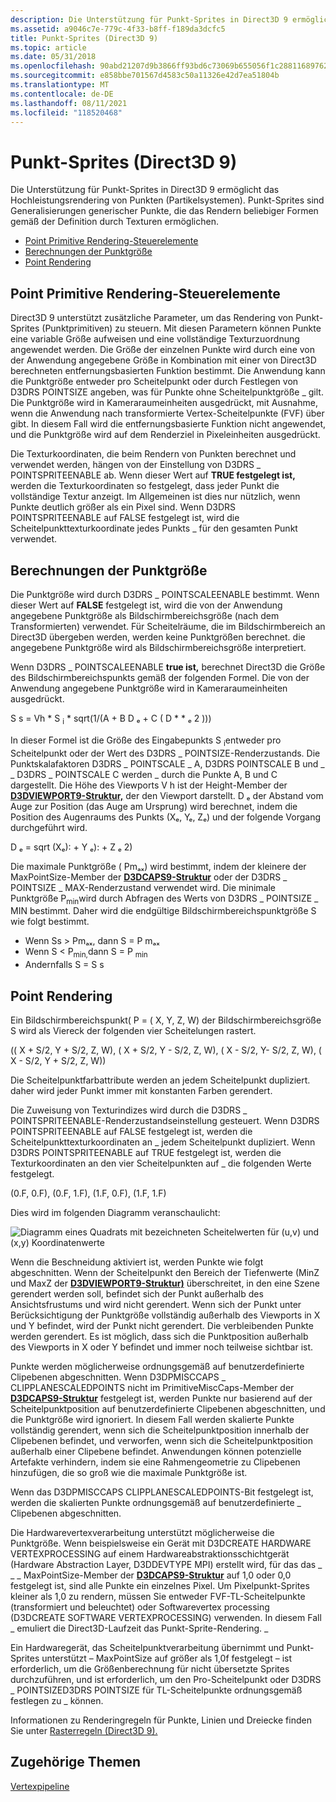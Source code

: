 ```yaml
---
description: Die Unterstützung für Punkt-Sprites in Direct3D 9 ermöglicht das Hochleistungsrendering von Punkten (Partikelsystemen). Punkt-Sprites sind Generalisierungen generischer Punkte, die das Rendern beliebiger Formen gemäß der Definition durch Texturen ermöglichen.
ms.assetid: a9046c7e-779c-4f33-b8ff-f189da3dcfc5
title: Punkt-Sprites (Direct3D 9)
ms.topic: article
ms.date: 05/31/2018
ms.openlocfilehash: 90abd21207d9b3866ff93bd6c73069b655056f1c28811689762b0ce669183793
ms.sourcegitcommit: e858bbe701567d4583c50a11326e42d7ea51804b
ms.translationtype: MT
ms.contentlocale: de-DE
ms.lasthandoff: 08/11/2021
ms.locfileid: "118520468"
---
```

# <a name="point-sprites-direct3d-9"></a>Punkt-Sprites (Direct3D 9)

Die Unterstützung für Punkt-Sprites in Direct3D 9 ermöglicht das Hochleistungsrendering von Punkten (Partikelsystemen). Punkt-Sprites sind Generalisierungen generischer Punkte, die das Rendern beliebiger Formen gemäß der Definition durch Texturen ermöglichen.

-   [Point Primitive Rendering-Steuerelemente](#point-primitive-rendering-controls)
-   [Berechnungen der Punktgröße](#point-size-computations)
-   [Point Rendering](#point-rendering)

## <a name="point-primitive-rendering-controls"></a>Point Primitive Rendering-Steuerelemente

Direct3D 9 unterstützt zusätzliche Parameter, um das Rendering von Punkt-Sprites (Punktprimitiven) zu steuern. Mit diesen Parametern können Punkte eine variable Größe aufweisen und eine vollständige Texturzuordnung angewendet werden. Die Größe der einzelnen Punkte wird durch eine von der Anwendung angegebene Größe in Kombination mit einer von Direct3D berechneten entfernungsbasierten Funktion bestimmt. Die Anwendung kann die Punktgröße entweder pro Scheitelpunkt oder durch Festlegen von D3DRS POINTSIZE angeben, was für Punkte ohne Scheitelpunktgröße \_ gilt. Die Punktgröße wird in Kameraraumeinheiten ausgedrückt, mit Ausnahme, wenn die Anwendung nach transformierte Vertex-Scheitelpunkte (FVF) über gibt. In diesem Fall wird die entfernungsbasierte Funktion nicht angewendet, und die Punktgröße wird auf dem Renderziel in Pixeleinheiten ausgedrückt.

Die Texturkoordinaten, die beim Rendern von Punkten berechnet und verwendet werden, hängen von der Einstellung von D3DRS \_ POINTSPRITEENABLE ab. Wenn dieser Wert auf **TRUE festgelegt ist,** werden die Texturkoordinaten so festgelegt, dass jeder Punkt die vollständige Textur anzeigt. Im Allgemeinen ist dies nur nützlich, wenn Punkte deutlich größer als ein Pixel sind. Wenn D3DRS POINTSPRITEENABLE auf FALSE festgelegt ist, wird die Scheitelpunkttexturkoordinate jedes Punkts \_ für den gesamten Punkt verwendet. 

## <a name="point-size-computations"></a>Berechnungen der Punktgröße

Die Punktgröße wird durch D3DRS \_ POINTSCALEENABLE bestimmt. Wenn dieser Wert auf **FALSE** festgelegt ist, wird die von der Anwendung angegebene Punktgröße als Bildschirmbereichsgröße (nach dem Transformierten) verwendet. Für Scheitelräume, die im Bildschirmbereich an Direct3D übergeben werden, werden keine Punktgrößen berechnet. die angegebene Punktgröße wird als Bildschirmbereichsgröße interpretiert.

Wenn D3DRS \_ POINTSCALEENABLE **true ist,** berechnet Direct3D die Größe des Bildschirmbereichspunkts gemäß der folgenden Formel. Die von der Anwendung angegebene Punktgröße wird in Kameraraumeinheiten ausgedrückt.

S s = Vh \* S <sub>i</sub> \* sqrt(1/(A + B D ₑ + C ( D \* \* ₑ 2 )))

In dieser Formel ist die Größe des Eingabepunkts S <sub>i</sub>entweder pro Scheitelpunkt oder der Wert des D3DRS \_ POINTSIZE-Renderzustands. Die Punktskalafaktoren D3DRS \_ POINTSCALE \_ A, D3DRS POINTSCALE B und \_ \_ D3DRS \_ POINTSCALE C werden \_ durch die Punkte A, B und C dargestellt. Die Höhe des Viewports V h ist der Height-Member der [**D3DVIEWPORT9-Struktur,**](d3dviewport9.md) der den Viewport darstellt. D ₑ der Abstand vom Auge zur Position (das Auge am Ursprung) wird berechnet, indem die Position des Augenraums des Punkts (Xₑ, Yₑ, Zₑ) und der folgende Vorgang durchgeführt wird.

D ₑ = sqrt (Xₑ): + Y ₑ): + Z ₑ 2)

Die maximale Punktgröße ( Pmₐₓ) wird bestimmt, indem der kleinere der MaxPointSize-Member der [**D3DCAPS9-Struktur**](/windows/desktop/api/D3D9Caps/ns-d3d9caps-d3dcaps9) oder der D3DRS \_ POINTSIZE \_ MAX-Renderzustand verwendet wird. Die minimale Punktgröße P<sub>min</sub>wird durch Abfragen des Werts von D3DRS \_ POINTSIZE \_ MIN bestimmt. Daher wird die endgültige Bildschirmbereichspunktgröße S wie folgt bestimmt.

-   Wenn Ss > Pmₐₓ, dann S = P mₐₓ
-   Wenn S < P<sub>min,</sub>dann S = P <sub>min</sub>
-   Andernfalls S = S s

## <a name="point-rendering"></a>Point Rendering

Ein Bildschirmbereichspunkt( P = ( X, Y, Z, W) der Bildschirmbereichsgröße S wird als Viereck der folgenden vier Scheitelungen rastert.

(( X + S/2, Y + S/2, Z, W), ( X + S/2, Y - S/2, Z, W), ( X - S/2, Y- S/2, Z, W), ( X - S/2, Y + S/2, Z, W))

Die Scheitelpunktfarbattribute werden an jedem Scheitelpunkt dupliziert. daher wird jeder Punkt immer mit konstanten Farben gerendert.

Die Zuweisung von Texturindizes wird durch die D3DRS \_ POINTSPRITEENABLE-Renderzustandseinstellung gesteuert. Wenn D3DRS POINTSPRITEENABLE auf FALSE festgelegt ist, werden die Scheitelpunkttexturkoordinaten an \_ jedem Scheitelpunkt dupliziert.  Wenn D3DRS POINTSPRITEENABLE auf TRUE festgelegt ist, werden die Texturkoordinaten an den vier Scheitelpunkten auf \_ die folgenden Werte festgelegt. 

(0.F, 0.F), (0.F, 1.F), (1.F, 0.F), (1.F, 1.F)

Dies wird im folgenden Diagramm veranschaulicht:

![Diagramm eines Quadrats mit bezeichneten Scheitelwerten für (u,v) und (x,y) Koordinatenwerte](images/spritepoint.png)

Wenn die Beschneidung aktiviert ist, werden Punkte wie folgt abgeschnitten. Wenn der Scheitelpunkt den Bereich der Tiefenwerte (MinZ und MaxZ der [**D3DVIEWPORT9-Struktur)**](d3dviewport9.md) überschreitet, in den eine Szene gerendert werden soll, befindet sich der Punkt außerhalb des Ansichtsfrustums und wird nicht gerendert. Wenn sich der Punkt unter Berücksichtigung der Punktgröße vollständig außerhalb des Viewports in X und Y befindet, wird der Punkt nicht gerendert. Die verbleibenden Punkte werden gerendert. Es ist möglich, dass sich die Punktposition außerhalb des Viewports in X oder Y befindet und immer noch teilweise sichtbar ist.

Punkte werden möglicherweise ordnungsgemäß auf benutzerdefinierte Clipebenen abgeschnitten. Wenn D3DPMISCCAPS \_ CLIPPLANESCALEDPOINTS nicht im PrimitiveMiscCaps-Member der [**D3DCAPS9-Struktur**](/windows/desktop/api/D3D9Caps/ns-d3d9caps-d3dcaps9) festgelegt ist, werden Punkte nur basierend auf der Scheitelpunktposition auf benutzerdefinierte Clipebenen abgeschnitten, und die Punktgröße wird ignoriert. In diesem Fall werden skalierte Punkte vollständig gerendert, wenn sich die Scheitelpunktposition innerhalb der Clipebenen befindet, und verworfen, wenn sich die Scheitelpunktposition außerhalb einer Clipebene befindet. Anwendungen können potenzielle Artefakte verhindern, indem sie eine Rahmengeometrie zu Clipebenen hinzufügen, die so groß wie die maximale Punktgröße ist.

Wenn das D3DPMISCCAPS CLIPPLANESCALEDPOINTS-Bit festgelegt ist, werden die skalierten Punkte ordnungsgemäß auf benutzerdefinierte \_ Clipebenen abgeschnitten.

Die Hardwarevertexverarbeitung unterstützt möglicherweise die Punktgröße. Wenn beispielsweise ein Gerät mit D3DCREATE HARDWARE VERTEXPROCESSING auf einem Hardwareabstraktionsschichtgerät (Hardware Abstraction Layer, D3DDEVTYPE MPI) erstellt wird, für das das \_ \_ \_ MaxPointSize-Member der [**D3DCAPS9-Struktur**](/windows/desktop/api/D3D9Caps/ns-d3d9caps-d3dcaps9) auf 1,0 oder 0,0 festgelegt ist, sind alle Punkte ein einzelnes Pixel. Um Pixelpunkt-Sprites kleiner als 1,0 zu rendern, müssen Sie entweder FVF-TL-Scheitelpunkte (transformiert und beleuchtet) oder Softwarevertex processing (D3DCREATE SOFTWARE VERTEXPROCESSING) verwenden. In diesem Fall \_ emuliert die Direct3D-Laufzeit das Punkt-Sprite-Rendering. \_

Ein Hardwaregerät, das Scheitelpunktverarbeitung übernimmt und Punkt-Sprites unterstützt – MaxPointSize auf größer als 1,0f festgelegt – ist erforderlich, um die Größenberechnung für nicht übersetzte Sprites durchzuführen, und ist erforderlich, um den Pro-Scheitelpunkt oder D3DRS \_ POINTSIZED3DRS POINTSIZE für TL-Scheitelpunkte ordnungsgemäß festlegen zu \_ können.

Informationen zu Renderingregeln für Punkte, Linien und Dreiecke finden Sie unter [Rasterregeln (Direct3D 9).](rasterization-rules.md)

## <a name="related-topics"></a>Zugehörige Themen

<dl> <dt>

[Vertexpipeline](vertex-pipeline.md)
</dt> </dl>

 

 



